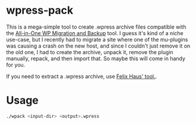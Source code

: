 # wpress-pack

This is a mega-simple tool to create .wpress archive files compatible with the [All-in-One WP Migration and Backup](https://wordpress.org/plugins/all-in-one-wp-migration/) tool. I guess it's kind of a niche use-case, but I recently had to migrate a site where one of the mu-plugins was causing a crash on the new host, and since I couldn't just remove it on the old one, I had to create the archive, unpack it, remove the plugin manually, repack, and then import that. So maybe this will come in handy for you.

If you need to extract a .wpress archive, use [Felix Haus' tool.](https://github.com/ofhouse/wpress-extract).

# Usage

```sh
./wpack <input-dir> <output>.wpress
```
